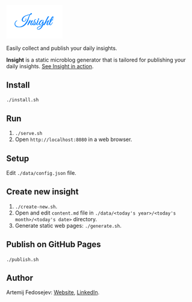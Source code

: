 <img src="./insight-logo.png" alt="Insight Logo" width="150" />

Easily collect and publish your daily insights.

__Insight__ is a static microblog generator that is tailored for publishing your daily insights. [See Insight in action](https://fedosejev.github.io/insight/).

## Install

`./install.sh`

## Run

1. `./serve.sh`
2. Open `http://localhost:8080` in a web browser.

## Setup

Edit `./data/config.json` file.

## Create new insight

1. `./create-new.sh`.
2. Open and edit `content.md` file in `./data/<today's year>/<today's month>/<today's date>` directory.
3. Generate static web pages: `./generate.sh`.

## Publish on GitHub Pages

`./publish.sh`

## Author

Artemij Fedosejev: [Website](http://artemij.com), [LinkedIn](https://www.linkedin.com/in/artemij). 
